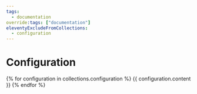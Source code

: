 ```yaml
---
tags:
  - documentation
override:tags: ["documentation"]
eleventyExcludeFromCollections:
  - configuration
---
```


# Configuration

{% for configuration in collections.configuration %}
{{ configuration.content }}
{% endfor %}
